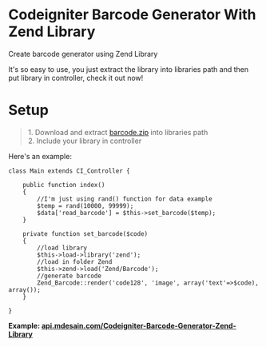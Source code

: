 Codeigniter Barcode Generator With Zend Library
==========================================

Create barcode generator using Zend Library

It's so easy to use, you just extract the library into libraries path and then put library in controller, check it out now!

<h1>Setup</h1>

<blockquote>
	1. Download and extract <a href="http://api.mdesain.com/Codeigniter-Barcode-Generator-Zend-Library/barcode.zip">barcode.zip</a> into libraries path<br>
	2. Include your library in controller
</blockquote>

Here's an example:

```
class Main extends CI_Controller {

	public function index()
	{
		//I'm just using rand() function for data example
		$temp = rand(10000, 99999);
		$data['read_barcode'] = $this->set_barcode($temp);
	}
	
	private function set_barcode($code)
	{
		//load library
		$this->load->library('zend');
		//load in folder Zend
		$this->zend->load('Zend/Barcode');
		//generate barcode
		Zend_Barcode::render('code128', 'image', array('text'=>$code), array());
	}
	
}
```

<strong>Example: <a href="http://api.mdesain.com/Codeigniter-Barcode-Generator-Zend-Library/">api.mdesain.com/Codeigniter-Barcode-Generator-Zend-Library</a></strong>